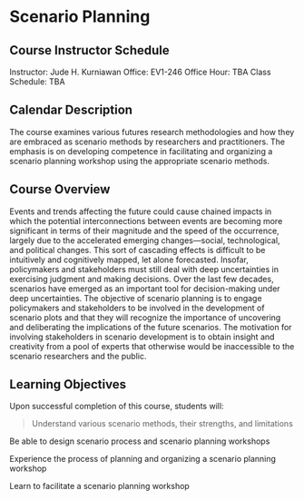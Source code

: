 # Scenario Planning

## Course Instructor Schedule
Instructor: Jude H. Kurniawan
Office: EV1-246
Office Hour: TBA
Class Schedule: TBA

## Calendar Description
The course examines various futures research methodologies and how they are embraced as scenario methods by researchers and practitioners. The emphasis is on developing competence in facilitating and organizing a scenario planning workshop using the appropriate scenario methods.

## Course Overview
Events and trends affecting the future could cause chained impacts in which the potential interconnections between events are becoming more significant in terms of their magnitude and the speed of the occurrence, largely due to the accelerated emerging changes—social, technological, and political changes. This sort of cascading effects is difficult to be intuitively and cognitively mapped, let alone forecasted. Insofar, policymakers and stakeholders must still deal with deep uncertainties in exercising judgment and making decisions. Over the last few decades, scenarios have emerged as an important tool for decision-making under deep uncertainties. The objective of scenario planning is to engage policymakers and stakeholders to be involved in the development of scenario plots and that they will recognize the importance of uncovering and deliberating the implications of the future scenarios. The motivation for involving stakeholders in scenario development is to obtain insight and creativity from a pool of experts that otherwise would be inaccessible to the scenario researchers and the public.

## Learning Objectives
Upon successful completion of this course, students will:
>Understand various scenario methods, their strengths, and limitations

Be able to design scenario process and scenario planning workshops

Experience the process of planning and organizing a scenario planning workshop

Learn to facilitate a scenario planning workshop

